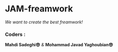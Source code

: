 # JAM-freamwork
<i>We want to create the best freamwork!</i>
<h3>Coders :</h3>
<strong>Mahdi Sadeghi😎</strong><i> & </i><strong>Mohammad Javad Yaghoubian😎</strong>
